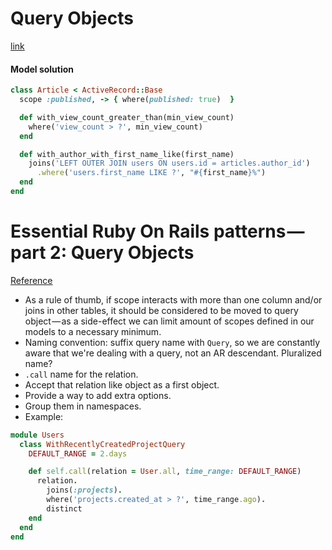 # Query Objects
[link](https://github.com/infinum/rails-handbook/blob/master/Design%20Patterns/Query%20Objects.md)

#### Model solution

``` ruby
class Article < ActiveRecord::Base
  scope :published, -> { where(published: true)  }

  def with_view_count_greater_than(min_view_count)
    where('view_count > ?', min_view_count)
  end

  def with_author_with_first_name_like(first_name)
    joins('LEFT OUTER JOIN users ON users.id = articles.author_id')
      .where('users.first_name LIKE ?', "#{first_name}%")
  end
end
```

# Essential Ruby On Rails patterns — part 2: Query Objects
[Reference](https://medium.com/@blazejkosmowski/essential-rubyonrails-patterns-part-2-query-objects-4b253f4f4539)

- As a rule of thumb, if scope interacts with more than one column and/or joins in other tables, it should be considered to be moved to query object — as a side-effect we can limit amount of scopes defined in our models to a necessary minimum.
- Naming convention: suffix query name with `Query`, so we are constantly aware that we're dealing with a query, not an AR descendant. Pluralized name?
- `.call` name for the relation.
- Accept that relation like object as a first object.
- Provide a way to add extra options.
- Group them in namespaces.
- Example:

``` ruby
module Users
  class WithRecentlyCreatedProjectQuery
    DEFAULT_RANGE = 2.days

    def self.call(relation = User.all, time_range: DEFAULT_RANGE)
      relation.
        joins(:projects).
        where('projects.created_at > ?', time_range.ago).
        distinct
    end
  end
end
```
